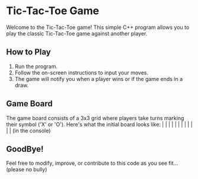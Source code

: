 # Tic-Tac-Toe Game

Welcome to the Tic-Tac-Toe game! This simple C++ program allows you to play the classic Tic-Tac-Toe game against another player.

## How to Play

1. Run the program.
2. Follow the on-screen instructions to input your moves.
3. The game will notify you when a player wins or if the game ends in a draw.

## Game Board

The game board consists of a 3x3 grid where players take turns marking their symbol ('X' or 'O'). Here's what the initial board looks like:
| | | |
| | | |
| | | |
(in the console)


## GoodBye!
Feel free to modify, improve, or contribute to this code as you see fit... (please no bully)

